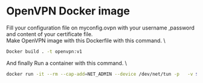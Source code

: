 # OpenVPN Docker image

Fill your configuration file on myconfig.ovpn with your username ,password and content of your certificate file. \
Make OpenVPN image with this Dockerfile with this command. \

```bash
Docker build . -t openvpn:v1
```
And finally Run a container with this command. \

```bash
docker run -it --rm --cap-add=NET_ADMIN --device /dev/net/tun -p   -v $PWD:$PWD 
```
